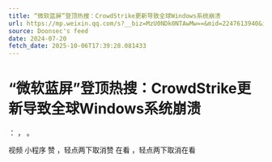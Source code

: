 ```yaml
---
title: “微软蓝屏”登顶热搜：CrowdStrike更新导致全球Windows系统崩溃
url: https://mp.weixin.qq.com/s?__biz=MzU0NDk0NTAwMw==&mid=2247613940&idx=1&sn=db2ff814156b8bcef74fb168422a225c
source: Doonsec's feed
date: 2024-07-20
fetch_date: 2025-10-06T17:39:28.081433
---
```


# “微软蓝屏”登顶热搜：CrowdStrike更新导致全球Windows系统崩溃

：
，
。

视频
小程序
赞
，轻点两下取消赞
在看
，轻点两下取消在看